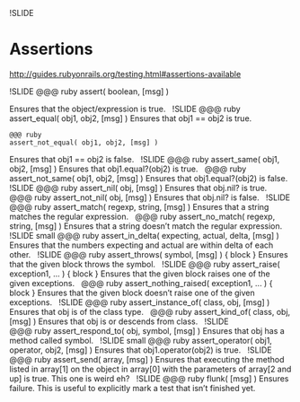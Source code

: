 !SLIDE
# Assertions

http://guides.rubyonrails.org/testing.html#assertions-available

!SLIDE
    @@@ ruby
    assert( boolean, [msg] )

Ensures that the object/expression is true.
 
!SLIDE
    @@@ ruby
    assert_equal( obj1, obj2, [msg] )
Ensures that obj1 == obj2 is true.

    @@@ ruby
    assert_not_equal( obj1, obj2, [msg] )
Ensures that obj1 == obj2 is false.
 
!SLIDE
    @@@ ruby
    assert_same( obj1, obj2, [msg] )
Ensures that obj1.equal?(obj2) is true.
 
    @@@ ruby
    assert_not_same( obj1, obj2, [msg] )
Ensures that obj1.equal?(obj2) is false.
 
!SLIDE
    @@@ ruby
    assert_nil( obj, [msg] )
Ensures that obj.nil? is true.
 
    @@@ ruby
    assert_not_nil( obj, [msg] )
Ensures that obj.nil? is false.
 
!SLIDE
    @@@ ruby
    assert_match( regexp, string, [msg] )
Ensures that a string matches the regular expression.
 
    @@@ ruby
    assert_no_match( regexp, string, [msg] )
Ensures that a string doesn’t match the regular expression.
 
!SLIDE small
    @@@ ruby
    assert_in_delta( expecting, actual, delta, [msg] )
Ensures that the numbers expecting and actual are within delta of each other.
 
!SLIDE
    @@@ ruby
    assert_throws( symbol, [msg] ) {
      block
    }
Ensures that the given block throws the symbol.
 
!SLIDE
    @@@ ruby
    assert_raise( exception1, ... ) {
      block
    }
Ensures that the given block raises one of the given exceptions.
 
    @@@ ruby
    assert_nothing_raised( exception1, ... ) {
      block
    }
Ensures that the given block doesn’t raise one of the given exceptions.
 
!SLIDE
    @@@ ruby
    assert_instance_of( class, obj, [msg] )
Ensures that obj is of the class type.
 
    @@@ ruby
    assert_kind_of( class, obj, [msg] )
Ensures that obj is or descends from class.
 
!SLIDE  
    @@@ ruby
    assert_respond_to( obj, symbol, [msg] )
Ensures that obj has a method called symbol.
 
!SLIDE small
    @@@ ruby
    assert_operator( obj1, operator, obj2, [msg] )
Ensures that obj1.operator(obj2) is true.
 
!SLIDE
    @@@ ruby
    assert_send( array, [msg] )
Ensures that executing the method listed in array[1] on the object in array[0] with the parameters of array[2 and up] is true. This one is weird eh?
 
!SLIDE
    @@@ ruby
    flunk( [msg] )
Ensures failure. This is useful to explicitly mark a test that isn’t finished yet.
 